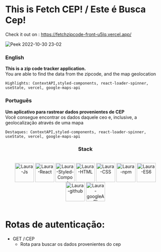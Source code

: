 <h1>This is Fetch CEP!  /  Este é Busca Cep!</h1>

Check it out on :  https://fetchzipcode-front-u5lq.vercel.app/

![Peek 2022-10-30 23-02](https://user-images.githubusercontent.com/92411912/198916690-ae6378ba-e9c9-40ca-a37f-a4a79d564f24.gif)


<h3>English</h3>
<b>This is a zip code tracker application.</b></br>
You are able to find the data from the zipcode, and the map geolocation </br>

```Highlights: ContextAPI,styled-components, react-loader-spinner, useState, vercel, google-maps-api```

<h3>Português</h3>
<b>Um aplicativo para rastrear dados provenientes de CEP</b></br>
Você consegue encontrar os dados daquele ceo e, inclusive, a geolocalização através de uma mapa
</br>

`Destaques: ContextAPI,styled-components, react-loader-spinner, useState, vercel, google-maps-api`


<div align="center"><b><h3>Stack</h3></b></div>
<div style="display: inline_block" align="center"><br>
    <img align="center" alt="Laura-Js" height="60" src="https://raw.githubusercontent.com/devicons/devicon/master/icons/javascript/javascript-plain.svg">
    <img align="center" alt="Laura-React" height="60" src="https://raw.githubusercontent.com/devicons/devicon/master/icons/react/react-original.svg">
    <img align="center" alt="Laura-Styled-Components" height="60" src="https://styled-components.com/atom.png">   
    <img align="center" alt="Laura-HTML" height="60" src="https://raw.githubusercontent.com/devicons/devicon/master/icons/html5/html5-original.svg">
    <img align="center" alt="Laura-CSS" height="60" src="https://raw.githubusercontent.com/devicons/devicon/master/icons/css3/css3-original.svg">  
    <img  align="center" alt="Laura-npm" height="60" src="https://cdn.jsdelivr.net/gh/devicons/devicon/icons/npm/npm-original-wordmark.svg" />
    <img align="center" alt="Laura-ES6"  height="60" src="https://live.staticflickr.com/7306/16407404782_8b9c57eab3_w.jpg">    
    <img align="center" alt="Laura-github"  height="60" src="https://cdn.jsdelivr.net/gh/devicons/devicon/icons/git/git-plain-wordmark.svg">
     <img align="center" alt="Laura-googleAPI"  height="60" src="https://www.gstatic.com/devrel-devsite/prod/vbad39f885886bc440e53563b954be5bc119ad9455e9fd347968d0509a569587a/cloud/images/cloud-logo.svg">    
    
</div>
<br />


# Rotas de autenticação:

- GET /:CEP</br>
    - Rota para buscar os dados provenientes do cep</br>
